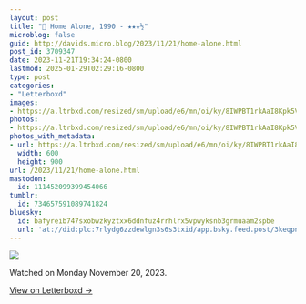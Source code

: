 ```yaml
---
layout: post
title: "🍿 Home Alone, 1990 - ★★★½"
microblog: false
guid: http://davids.micro.blog/2023/11/21/home-alone.html
post_id: 3709347
date: 2023-11-21T19:34:24-0800
lastmod: 2025-01-29T02:29:16-0800
type: post
categories:
- "Letterboxd"
images:
- https://a.ltrbxd.com/resized/sm/upload/e6/mn/oi/ky/8IWPBT1rkAaI8Kpk5V3WfQRklJ7-0-600-0-900-crop.jpg?v=cb22d36a0e
photos:
- https://a.ltrbxd.com/resized/sm/upload/e6/mn/oi/ky/8IWPBT1rkAaI8Kpk5V3WfQRklJ7-0-600-0-900-crop.jpg?v=cb22d36a0e
photos_with_metadata:
- url: https://a.ltrbxd.com/resized/sm/upload/e6/mn/oi/ky/8IWPBT1rkAaI8Kpk5V3WfQRklJ7-0-600-0-900-crop.jpg?v=cb22d36a0e
  width: 600
  height: 900
url: /2023/11/21/home-alone.html
mastodon:
  id: 111452099399454066
tumblr:
  id: 734657591089741824
bluesky:
  id: bafyreib747sxobwzkyztxx6ddnfuz4rrhlrx5vpwyksnb3grmuaam2spbe
  url: 'at://did:plc:7rlydg6zzdewlgn3s6s3txid/app.bsky.feed.post/3keqpn2kbe626'
---
```

 <p><img src="https://a.ltrbxd.com/resized/sm/upload/e6/mn/oi/ky/8IWPBT1rkAaI8Kpk5V3WfQRklJ7-0-600-0-900-crop.jpg?v=cb22d36a0e"/></p> <p>Watched on Monday November 20, 2023.</p> 
<p><a href="https://letterboxd.com/theschlaepfer/film/home-alone/2/">View on Letterboxd →</a></p>

